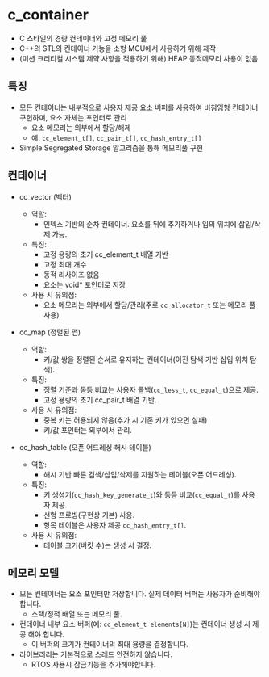 ﻿# c_container

- C 스타일의 경량 컨테이너와 고정 메모리 풀
- C++의 STL의 컨테이너 기능을 소형 MCU에서 사용하기 위해 제작
- (미션 크리티컬 시스템 제약 사항을 적용하기 위해) HEAP 동적메모리 사용이 없음


## 특징
- 모든 컨테이너는 내부적으로 사용자 제공 요소 버퍼를 사용하여 비침임형 컨테이너 구현하며, 요소 자체는 포인터로 관리
  - 요소 메모리는 외부에서 할당/해제
  - 예: `cc_element_t[]`, `cc_pair_t[]`, `cc_hash_entry_t[]`
- Simple Segregated Storage 알고리즘을 통해 메모리풀 구현


## 컨테이너

- cc_vector (벡터)
  - 역할: 
      - 인덱스 기반의 순차 컨테이너. 요소를 뒤에 추가하거나 임의 위치에 삽입/삭제 가능.
  - 특징:
      - 고정 용량의 초기 cc_element_t 배열 기반
      - 고정 최대 개수
      - 동적 리사이즈 없음
      - 요소는 void* 포인터로 저장
  - 사용 시 유의점: 
      - 요소 메모리는 외부에서 할당/관리(주로 `cc_allocator_t` 또는 메모리 풀 사용).

- cc_map (정렬된 맵)
  - 역할: 
      - 키/값 쌍을 정렬된 순서로 유지하는 컨테이너(이진 탐색 기반 삽입 위치 탐색).
  - 특징:
      - 정렬 기준과 동등 비교는 사용자 콜백(`cc_less_t`, `cc_equal_t`)으로 제공. 
      - 고정 용량의 초기 cc_pair_t 배열 기반.
  - 사용 시 유의점: 
      - 중복 키는 허용되지 않음(추가 시 기존 키가 있으면 실패)
      - 키/값 포인터는 외부에서 관리.

- cc_hash_table (오픈 어드레싱 해시 테이블)
  - 역할: 
      - 해시 기반 빠른 검색/삽입/삭제를 지원하는 테이블(오픈 어드레싱).
  - 특징:
      - 키 생성기(`cc_hash_key_generate_t`)와 동등 비교(`cc_equal_t`)를 사용자 제공. 
      - 선형 프로빙(구현상 기본) 사용. 
      - 항목 테이블은 사용자 제공 `cc_hash_entry_t[]`.
  - 사용 시 유의점: 
      - 테이블 크기(버킷 수)는 생성 시 결정.

 
## 메모리 모델
- 모든 컨테이너는 요소 포인터만 저장합니다. 실제 데이터 버퍼는 사용자가 준비해야 합니다.
    - 스택/정적 배열 또는 메모리 풀.
- 컨테이너 내부 요소 버퍼(예: `cc_element_t elements[N]`)는 컨테이너 생성 시 제공 해야 합니다.
    - 이 버퍼의 크기가 컨테이너의 최대 용량을 결정합니다.
- 라이브러리는 기본적으로 스레드 안전하지 않습니다. 
    - RTOS 사용시 잠금기능을 추가해야합니다.


